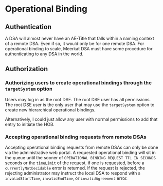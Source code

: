 # Operational Binding

## Authentication

A DSA will almost never have an AE-Title that falls within a naming context of
a remote DSA. Even if so, it would only be for one remote DSA. For operational
binding to scale, Meerkat DSA must have some procedure for authenticating to any
DSA in the world.

## Authorization

### Authorizing users to create operational bindings through the `targetSystem` option

Users may log in as the root DSE. The root DSE user has all permissions. The
root DSE user is the only user that may use the `targetSystem` option to create
new hierarchical operational bindings.

Alternatively, I could just allow any user with normal permissions to add that
entry to initiate the HOB.

### Accepting operational binding requests from remote DSAs

Accepting operational binding requests from remote DSAs can only be done via the
administrative web portal. A requested operational binding will sit in the queue
until the sooner of `OPERATIONAL_BINDING_REQUEST_TTL_IN_SECONDS` seconds or the
`timeLimit` of the request, if one is requested, before a
`currentlyNotDecidable` error is returned. If the request is rejected, the
rejecting administrator may instruct the local DSA to respond with a
`invalidStartTime`, `invalidEndTime`, or `invalidAgreement` error.

<!-- By default, a DSA blacklists all other DSAs. Any DSA attempting to create an
operational binding must be explicitly whitelisted. In addition, the remote DSA
will be checked against an explicit blacklist. The blacklist is for prohibiting
DSAs from all operations, chained or operational, entirely. The whitelist is
solely for permitting operational binding operations.

If the DSA is whitelisted according to the above, the operational binding will
then be checked against an explicit whitelist filter that is recursively
composed of `and`, `or`, `not`, and `item` alternatives, just like the X.500
`Filter` or `Refinement` types. The `item` alternatives are:

- `host`, which filters what DSA(s) are authorized by their hostname or IP address (string)
- `since`, which filters the time after which the request may be authorized (date string)
- `until`, which filters the time before which the request may be authorized (date string)
- `type`, which filters what types of operational bindings may be authorized (OID string)
- ~~`tls`, which filters if `tls` was used to secure the request (boolean)~~ (This cannot be used, because future interactions cannot be guaranteed.)
- `duration`, which limits how long the operational binding may last in seconds (integer)
- `subtree`, which limits the entries that may be targeted for the HOB or shadowing (JSON `SubtreeSpecification`) -->
